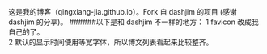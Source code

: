这是我的博客（qingxiang-jia.github.io）。Fork 自 dashjim 的项目 (感谢 dashjim 的分享)。
######以下是和 dashjim 不一样的地方：
1 favicon 改成我自己的了。  
2 默认的显示时间使用等宽字体，所以博文列表看起来比较整齐。